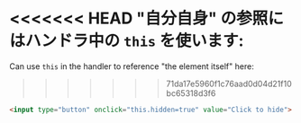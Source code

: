 <<<<<<< HEAD
"自分自身" の参照にはハンドラ中の `this` を使います:
=======
Can use `this` in the handler to reference "the element itself" here:
>>>>>>> 71da17e5960f1c76aad0d04d21f10bc65318d3f6

```html run height=50
<input type="button" onclick="this.hidden=true" value="Click to hide">
```
